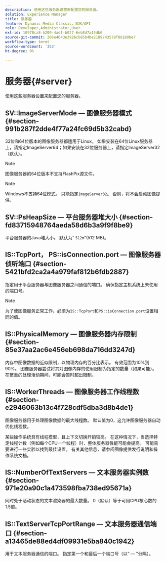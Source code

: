```yaml
---
description: 使用这些服务器设置来配置您的服务器。
solution: Experience Manager
title: 服务器
feature: Dynamic Media Classic，SDK/API
role: Developer,Administrator,User
exl-id: 10970ca8-b209-4adf-b027-6eb8d7a15db6
source-git-commit: 206e4643e3926cb85b4be2189743578f88180be7
workflow-type: tm+mt
source-wordcount: '353'
ht-degree: 0%

---
```


# 服务器{#server}

使用这些服务器设置来配置您的服务器。

## SV::ImageServerMode — 图像服务器模式 {#section-991b287f2dde4f77a24fc69d5b32cabd}

32位和64位版本的图像服务器都适用于Linux。 如果安装在64位Linux服务器上，请指定ImageServer64；如果安装在32位服务器上，请指定ImageServer32（默认）。

>[!NOTE]
>
>图像服务器的64位版本不支持FlashPix源文件。

>[!NOTE]
>
>Windows不支持64位模式。 只能指定`ImageServer32`。 否则，将不会启动图像提供。

## SV::PsHeapSize — 平台服务器堆大小 {#section-fd83715948764aeda58d6b3a9f9f8be9}

平台服务器的Java堆大小。 默认为“ `512m`”(512 MB)。

## IS::TcpPort， PS::isConnection.port — 图像服务器侦听端口 {#section-5421bfd2ca2a4a979faf812b6fdb2887}

指定用于平台服务器与图像服务器之间通信的端口。 确保指定主机系统上未使用的端口号。

>[!NOTE]
>
>为了使图像服务正常工作，必须为`IS::TcpPort`和`PS::isConnection.port`设置相同的值。

## IS::PhysicalMemory — 图像服务器内存限制 {#section-85e37aa2ac6e456eb698da716dd3247d}

内存中图像数据的近似限制，以物理内存的百分比表示。 有效范围为10%到90%。 图像服务器尝试将其对图像内存的使用限制为指定的数量（如果可能）。 在繁重的处理活动期间，可能会暂时超出限制。

## IS::WorkerThreads — 图像服务器工作线程数 {#section-e2946063b13c4f728cdf5dba3d8b4de1}

图像服务器用于处理图像数据的最大线程数。 默认值为0，这允许图像服务器自动优化线程数。

某些操作系统具有线程模型，且上下文切换开销较高。 在这种情况下，当选择特定线程计数（例如每个CPU一个线程）时，整体服务器性能可能会提高。 可能需要进行一些实验以找到最佳设置。 有关其他信息，请参阅图像提供发行说明和操作系统文档。

## IS::NumberOfTextServers — 文本服务器实例数 {#section-971e20a90c1a473598fba738ed95671a}

同时处于活动状态的文本渲染器的最大数量。 0（默认）等于可用CPU核心数的1.5倍。

## IS::TextServerTcpPortRange — 文本服务器通信端口 {#section-a13465de88ed4df09931e5ba840c1942}

用于文本服务器通信的端口。 指定第一个和最后一个端口号（以“ — ”分隔）。
